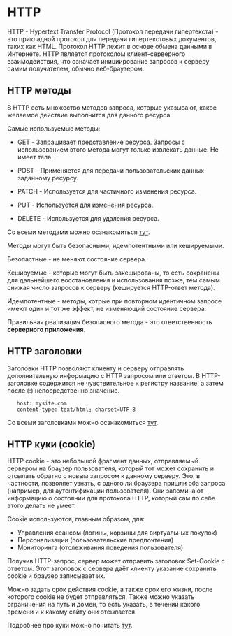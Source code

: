 # HTTP

HTTP - Hypertext Transfer Protocol (Протокол передачи гипертекста) - это прикладной протокол для передачи гипертекстовых документов, таких как HTML. Протокол HTTP лежит в основе обмена данными в Интернете. HTTP является протоколом клиент-серверного взаимодействия, что означает инициирование запросов к серверу самим получателем, обычно веб-браузером.

## HTTP методы

В HTTP есть множество методов запроса, которые указывают, какое желаемое действие выполнится для данного ресурса.

Самые используемые методы:

* GET - Запрашивает представление ресурса. Запросы с использованием этого метода могут только извлекать данные. Не имеет тела.  

* POST - Применяется для передачи пользовательских данных заданному ресурсу.  

* PATCH - Используется для частичного изменения ресурса.  

* PUT - Используется для изменения ресурса.  

* DELETE - Используется для удаления ресурса.  

Со всеми методами можно осзнакомиться [тут](https://developer.mozilla.org/ru/docs/Web/HTTP/Methods).

Методы могут быть безопасными, идемпотентными или кешируемыми.

Безопастные - не меняют состояние сервера.

Кешируемые - которые могут быть закешированы, то есть сохранены для дальнейшего восстановления и использования позже, тем самым снижая число запросов к серверу (кешируется HTTP-ответ метода).

Идемпотентные - методы, котрые при повторном идентичном запросе имеют один и тот же эффект, не изменяющий состояние сервера.

Правильная реализация безопасного метода - это ответственность **серверного приложения**.

## HTTP заголовки

Заголовки HTTP позволяют клиенту и серверу отправлять дополнительную информацию с HTTP запросом или ответом. В HTTP-заголовке содержится не чувствительное к регистру название, а затем после (:) непосредственно значение.

```
   host: mysite.com
   content-type: text/html; charset=UTF-8
``` 

Со всеми заголовками можно осзнакомиться [тут](https://developer.mozilla.org/ru/docs/Web/HTTP/Headers).

## HTTP куки (cookie)

HTTP cookie - это небольшой фрагмент данных, отправляемый сервером на браузер пользователя, который тот может сохранить и отсылать обратно с новым запросом к данному серверу. Это, в частности, позволяет узнать, с одного ли браузера пришли оба запроса (например, для аутентификации пользователя). Они запоминают информацию о состоянии для протокола HTTP, который сам по себе этого делать не умеет.

Cookie используются, главным образом, для:

* Управления сеансом (логины, корзины для виртуальных покупок)
* Персонализации (пользовательские предпочтения)
* Мониторинга (отслеживания поведения пользователя)

Получив HTTP-запрос, сервер может отправить заголовок Set-Cookie с ответом. Этот заголовок с сервера даёт клиенту указание сохранить cookie и браузер записывает их.

Можно задать срок действия cookie, а также срок его жизни, после которого cookie не будет отправляться. Также можно указать ограничения на путь и домен, то есть указать, в течении какого времени и к какому сайту они отсылается.

Подробнее про куки можно почитать [тут](https://developer.mozilla.org/ru/docs/Web/HTTP/Cookies).